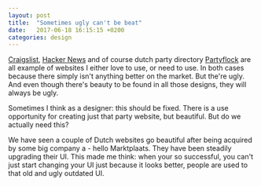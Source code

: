 ```yaml
---
layout: post
title:  "Sometimes ugly can't be beat"
date:   2017-06-18 16:15:15 +0200
categories: design
---
```


[Craigslist](https://amsterdam.craigslist.org/), [Hacker News](https://news.ycombinator.com/) and of course dutch party directory [Partyflock](https://partyflock.nl/) are all example of websites I either love to use, or need to use. In both cases because there simply isn't anything better on the market. But the're ugly. And even though there's beauty to be found in all those designs, they will always be ugly.   

Sometimes I think as a designer: this should be fixed. There is a use opportunity for creating just that party website, but beautiful. But do we actually need this?

We have seen a couple of Dutch websites go beautiful after being acquired by some big company a - hello Marktplaats. They have been steadily upgrading their UI. This made me think: when your so successful, you can't just start changing your UI just because it looks better, people are used to that old and ugly outdated UI. 